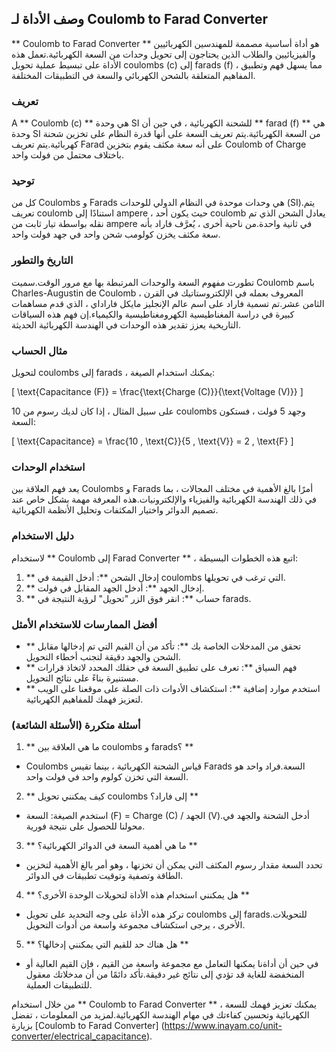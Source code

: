 ## وصف الأداة لـ Coulomb to Farad Converter

** Coulomb to Farad Converter ** هو أداة أساسية مصممة للمهندسين الكهربائيين والفيزيائيين والطلاب الذين يحتاجون إلى تحويل وحدات من السعة الكهربائية.تعمل هذه الأداة على تبسيط عملية تحويل coulombs (c) إلى farads (f) ، مما يسهل فهم وتطبيق المفاهيم المتعلقة بالشحن الكهربائي والسعة في التطبيقات المختلفة.

### تعريف

A ** Coulomb (c) ** هي وحدة SI للشحنة الكهربائية ، في حين أن ** farad (f) ** هي وحدة SI من السعة الكهربائية.يتم تعريف السعة على أنها قدرة النظام على تخزين شحنة كهربائية.يتم تعريف Farad على أنه سعة مكثف يقوم بتخزين Coulomb of Charge باختلاف محتمل من فولت واحد.

### توحيد

كل من Coulombs و Farads هي وحدات موحدة في النظام الدولي للوحدات (SI).يتم تعريف coulomb استنادًا إلى ampere ، حيث يكون أحد coulomb يعادل الشحن الذي تم نقله بواسطة تيار ثابت من ampere في ثانية واحدة.من ناحية أخرى ، يُعرَّف فاراد بأنه سعة مكثف يخزن كولومب شحن واحد في جهد فولت واحد.

### التاريخ والتطور

تطورت مفهوم السعة والوحدات المرتبطة بها مع مرور الوقت.سميت Coulomb باسم Charles-Augustin de Coulomb ، المعروف بعمله في الإلكتروستاتيك في القرن الثامن عشر.تم تسمية فاراد على اسم عالم الإنجليز مايكل فاراداي ، الذي قدم مساهمات كبيرة في دراسة المغناطيسية الكهرومغناطيسية والكيمياء.إن فهم هذه السياقات التاريخية يعزز تقدير هذه الوحدات في الهندسة الكهربائية الحديثة.

### مثال الحساب

لتحويل coulombs إلى farads ، يمكنك استخدام الصيغة:

\[ \text{Capacitance (F)} = \frac{\text{Charge (C)}}{\text{Voltage (V)}} \]

على سبيل المثال ، إذا كان لديك رسوم من 10 coulombs وجهد 5 فولت ، فستكون السعة:

\[ \text{Capacitance} = \frac{10 \, \text{C}}{5 \, \text{V}} = 2 \, \text{F} \]

### استخدام الوحدات

يعد فهم العلاقة بين Coulombs و Farads أمرًا بالغ الأهمية في مختلف المجالات ، بما في ذلك الهندسة الكهربائية والفيزياء والإلكترونيات.هذه المعرفة مهمة بشكل خاص عند تصميم الدوائر واختيار المكثفات وتحليل الأنظمة الكهربائية.

### دليل الاستخدام

لاستخدام ** Coulomb إلى Farad Converter ** ، اتبع هذه الخطوات البسيطة:

1. ** إدخال الشحن **: أدخل القيمة في coulombs التي ترغب في تحويلها.
2. ** إدخال الجهد **: أدخل الجهد المقابل في فولت.
3. ** حساب **: انقر فوق الزر "تحويل" لرؤية النتيجة في farads.

### أفضل الممارسات للاستخدام الأمثل

- ** تحقق من المدخلات الخاصة بك **: تأكد من أن القيم التي تم إدخالها مقابل الشحن والجهد دقيقة لتجنب أخطاء التحويل.
- ** فهم السياق **: تعرف على تطبيق السعة في حقلك المحدد لاتخاذ قرارات مستنيرة بناءً على نتائج التحويل.
- ** استخدم موارد إضافية **: استكشاف الأدوات ذات الصلة على موقعنا على الويب لتعزيز فهمك للمفاهيم الكهربائية.

### أسئلة متكررة (الأسئلة الشائعة)

1. ** ما هي العلاقة بين coulombs و farads؟ **
- Coulombs قياس الشحنة الكهربائية ، بينما تقيس Farads السعة.فراد واحد هو السعة التي تخزن كولوم واحد في فولت واحد.

2. ** كيف يمكنني تحويل coulombs إلى فاراد؟ **
- استخدم الصيغة: السعة (F) = Charge (C) / الجهد (V).أدخل الشحنة والجهد في محولنا للحصول على نتيجة فورية.

3. ** ما هي أهمية السعة في الدوائر الكهربائية؟ **
- تحدد السعة مقدار رسوم المكثف التي يمكن أن تخزنها ، وهو أمر بالغ الأهمية لتخزين الطاقة وتصفية وتوقيت تطبيقات في الدوائر.

4. ** هل يمكنني استخدام هذه الأداة لتحويلات الوحدة الأخرى؟ **
- تركز هذه الأداة على وجه التحديد على تحويل coulombs إلى farads.للتحويلات الأخرى ، يرجى استكشاف مجموعة واسعة من أدوات التحويل.

5. ** هل هناك حد للقيم التي يمكنني إدخالها؟ **
- في حين أن أداةنا يمكنها التعامل مع مجموعة واسعة من القيم ، فإن القيم العالية أو المنخفضة للغاية قد تؤدي إلى نتائج غير دقيقة.تأكد دائمًا من أن مدخلاتك معقول للتطبيقات العملية.

من خلال استخدام ** Coulomb to Farad Converter ** ، يمكنك تعزيز فهمك للسعة الكهربائية وتحسين كفاءتك في مهام الهندسة الكهربائية.لمزيد من المعلومات ، تفضل بزيارة [Coulomb to Farad Converter] (https://www.inayam.co/unit-converter/electrical_capacitance).
